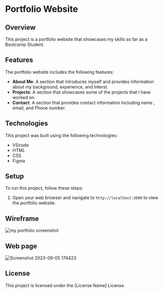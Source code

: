 # Portfolio Website

## Overview

This project is a portfolio website that showcases my skills so far as a Bootcamp Student.

## Features

The portfolio website includes the following features:

- **About Me**: A section that introduces myself and provides information about my background, experience, and Interst.
- **Projects**: A section that showcases some of the projects that I have worked on.
- **Contact**: A section that provides contact information including name , email, and Phone number.

## Technologies

This project was built using the following technologies:

- VScode
- HTML
- CSS
- Figma
## Setup

To run this project, follow these steps:

1. Open your web browser and navigate to `http://localhost:3000` to view the portfolio website.


## Wireframe
![my portfolio screenshot](https://github.com/Mohamedamin141/Portfolio/assets/138842903/965bbfd8-1f2e-4510-893f-b1edb0a7e854)

## Web page
![Screenshot 2023-09-05 174423](https://github.com/Mohamedamin141/Portfolio/assets/138842903/e03134f5-620e-49dc-9c0b-78e9c3f840d7)

## License

This project is licensed under the [License Name] License.

